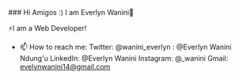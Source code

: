 <!DOCTYPE html>
<head>
 </head>
 <body>
### Hi Amigos :) I am Everlyn Wanini👋

 ⚡I am a Web Developer! 
<!--
**evawanini/evawanini** is a ✨ _special_ ✨ repository because its `README.md` (this file) appears on your GitHub profile.

Here are some ideas to get you started:

- 🔭 I’m currently working on ...
- 🌱 I’m currently learning Python Flask and JavaScript
- 👯 I’m looking to collaborate on ...
- 🤔 I’m looking for help with ...
- 💬 Ask me about ... -->
- 📫 How to reach me: Twitter: @wanini_everlyn
                       <a href="#" class="fa fa-facebook"></a>: @Everlyn Wanini Ndung'u
                       LinkedIn: @Everlyn Wanini
                       Instagram: @_wanini
                       Gmail: evelynwanini14@gmail.com
  <!--                     
- 😄 Pronouns: ...
- ⚡ Fun fact: ...
-->
</body>
</html>
